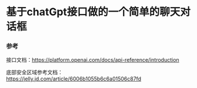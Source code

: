 # 基于chatGpt接口做的一个简单的聊天对话框


### 参考
接口文档：https://platform.openai.com/docs/api-reference/introduction

底部安全区域参考文档：https://jelly.jd.com/article/6006b1055b6c6a01506c87fd

